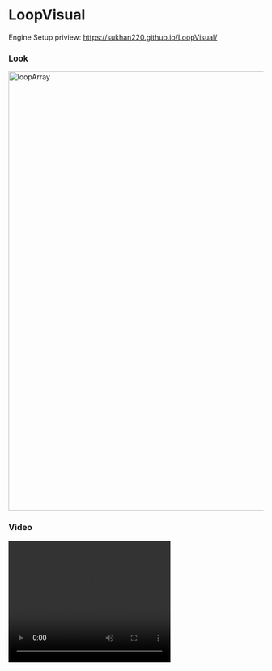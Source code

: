 # LoopVisual
Engine Setup
priview: https://sukhan220.github.io/LoopVisual/

### Look
<img width="868" alt="loopArray" src="https://github.com/sukhan220/LoopVisual/assets/17803144/c08f9cdd-09e8-42cf-a411-a46c0f51da0f">

### Video
<video width="320" height="240" controls>
  <source src="https://github.com/sukhan220/LoopVisual/assets/17803144/195ea1a8-d9e9-4773-af2a-1e65858ae34f" type="video/mp4">
</video>
                                        
  
  
  
  
  
  
  
  
  
  
  
  
  
  
  
  
  
  
  
  

                                                                                                                                                                                                                                                                                                                                        
  
  
  
  
  
  
  
  
  
  
  
  
  
  
  
  
  
  
  
  
  


